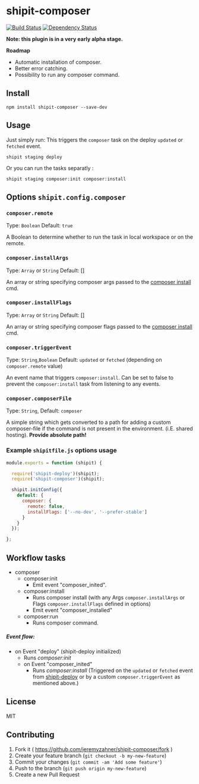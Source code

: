 # shipit-composer

[![Build Status](https://travis-ci.org/jeremyzahner/shipit-composer.svg)](https://travis-ci.org/jeremyzahner/shipit-composer)
[![Dependency Status](https://www.versioneye.com/user/projects/561b8423a193340f320012d7/badge.svg?style=flat)](https://www.versioneye.com/user/projects/561b8423a193340f320012d7)

**Note: this plugin is in a very early alpha stage.**

**Roadmap**

- Automatic installation of composer.
- Better error catching.
- Possibility to run any composer command.


## Install

```
npm install shipit-composer --save-dev
```


## Usage

Just simply run: This triggers the `composer` task on the deploy `updated` or `fetched` event.

```
shipit staging deploy

```

Or you can run the tasks separatly :

```
shipit staging composer:init composer:install

```


## Options `shipit.config.composer`

### `composer.remote`

Type: `Boolean`
Default: `true`

A Boolean to determine whether to run the task in local workspace or on the remote.

### `composer.installArgs`

Type: `Array` or `String`
Default: []

An array or string specifying composer args passed to the [composer install](https://getcomposer.org/doc/03-cli.md) cmd.

### `composer.installFlags`

Type: `Array` or `String`
Default: []

An array or string specifying composer flags passed to the [composer install](https://getcomposer.org/doc/03-cli.md) cmd.

### `composer.triggerEvent`

Type: `String`,`Boolean`
Default: `updated` or `fetched` (depending on `composer.remote` value)

An event name that triggers `composer:install`. Can be set to false to prevent the `composer:install` task from listening to any events.

### `composer.composerFile`

Type: `String`,
Default: `composer`

A simple string which gets converted to a path for adding a custom composer-file if the command is not present in the environment. (i.E. shared hosting).
**Provide absolute path!**

### Example `shipitfile.js` options usage

```js
module.exports = function (shipit) {

  require('shipit-deploy')(shipit);
  require('shipit-composer')(shipit);

  shipit.initConfig({
    default: {
      composer: {
        remote: false,
        installFlags: ['--no-dev', '--prefer-stable']
      }
    }
  });

};
```


## Workflow tasks

- composer
  - composer:init
      - Emit event "composer_inited".
  - composer:install
    - Runs composer install (with any Args `composer.installArgs` or Flags `composer.installFlags` defined in options)
    - Emit event "composer_installed"
  - composer:run
      - Runs composer command.

##### Event flow:

- on Event "deploy" (shipit-deploy initialized)
  - Runs *composer:init*
  - on Event "composer_inited"
    - Runs *composer:install* (Triggered on the `updated` or `fetched` event from [shipit-deploy](https://github.com/shipitjs/shipit-deploy) or by a custom `composer.triggerEvent` as mentioned above.)


## License

MIT


## Contributing

1. Fork it ( https://github.com/jeremyzahner/shipit-composer/fork )
2. Create your feature branch (`git checkout -b my-new-feature`)
3. Commit your changes (`git commit -am 'Add some feature'`)
4. Push to the branch (`git push origin my-new-feature`)
5. Create a new Pull Request
